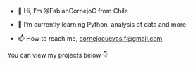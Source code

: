 - 👋 Hi, I’m @FabianCornejoC from Chile

- 🌱 I’m currently learning Python, analysis of data and more
- 📫 How to reach me, cornejocuevas.f@gmail.com

You can view my projects below 👇


